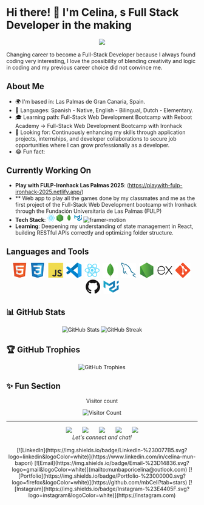 # Hi there! 👋 I'm Celina, s Full Stack Developer in the making

<div align="center">
  <img src="https://media.giphy.com/media/L1R1tvI9svkIWwpVYr/giphy.gif" width="300"/>
</div>


Changing career to become a Full-Stack Developer because I always found coding very interesting, I love the possibility of blending creativity and logic in coding and my previous career choice did not convince me.


## About Me
- 🌍 I'm based in: Las Palmas de Gran Canaria, Spain.
- 💬 Languages: Spanish - Native, English - Bilingual, Dutch - Elementary.
- 🎓 Learning path: Full-Stack Web Development Bootcamp with Reboot Academy → Full-Stack Web Development Bootcamp with Ironhack
- 🎯 Looking for: Continuously enhancing my skills through application projects, internships, and developer collaborations to secure job opportunities where I can grow professionally as a developer.
- 😂 Fun fact: 




## Currently Working On
- **Play with FULP-Ironhack Las Palmas 2025**: (https://playwith-fulp-ironhack-2025.netlify.app/)
- ** Web app to play all the games done by my classmates and me as the first project of the Full-Stack Web Development bootcamp with Ironhack through the Fundación Universitaria de Las Palmas (FULP)
- **Tech Stack**: <img src="https://raw.githubusercontent.com/devicons/devicon/master/icons/react/react-original.svg" alt="react" width="20" height="20"/> <img src="https://raw.githubusercontent.com/devicons/devicon/master/icons/nodejs/nodejs-original.svg" alt="nodejs" width="20" height="20"/> <img src="https://raw.githubusercontent.com/devicons/devicon/master/icons/mongodb/mongodb-original.svg" alt="mongodb" width="20" height="20"/> <img src="https://raw.githubusercontent.com/devicons/devicon/master/icons/materialui/materialui-original.svg" alt="materialui" width="20" height="20"/> <img src="https://www.vectorlogo.zone/logos/framer/framer-icon.svg" alt="framer-motion" width="20" height="20"/>
- **Learning**: Deepening my understanding of state management in React, building RESTful APIs correctly and optimizing folder structure.

  

## Languages and Tools
<div align="center">
  <img src="https://raw.githubusercontent.com/devicons/devicon/master/icons/html5/html5-original.svg" alt="html5" width="40" height="40"/>&nbsp;
  <img src="https://raw.githubusercontent.com/devicons/devicon/master/icons/css3/css3-original.svg" alt="css3" width="40" height="40"/>&nbsp;
  <img src="https://raw.githubusercontent.com/devicons/devicon/master/icons/javascript/javascript-original.svg" alt="javascript" width="40" height="40"/>&nbsp;
  <img src="https://raw.githubusercontent.com/devicons/devicon/master/icons/vscode/vscode-original.svg" alt="vscode" width="40" height="40"/>&nbsp;
  <img src="https://raw.githubusercontent.com/devicons/devicon/master/icons/react/react-original.svg" alt="react" width="40" height="40"/>&nbsp;
  <img src="https://raw.githubusercontent.com/devicons/devicon/master/icons/mongodb/mongodb-original.svg" alt="mongodb" width="40" height="40"/>&nbsp;
  <img src="https://raw.githubusercontent.com/devicons/devicon/master/icons/mysql/mysql-original.svg" alt="mysql" width="40" height="40"/>&nbsp;
  <img src="https://raw.githubusercontent.com/devicons/devicon/master/icons/nodejs/nodejs-original.svg" alt="nodejs" width="40" height="40"/>&nbsp;
  <img src="https://raw.githubusercontent.com/devicons/devicon/master/icons/express/express-original.svg" alt="express" width="40" height="40"/>&nbsp;
  <img src="https://raw.githubusercontent.com/devicons/devicon/master/icons/git/git-original.svg" alt="git" width="40" height="40"/>&nbsp;
  <img src="https://raw.githubusercontent.com/devicons/devicon/master/icons/github/github-original.svg" alt="github" width="40" height="40"/>&nbsp;
  <img src="https://raw.githubusercontent.com/devicons/devicon/master/icons/materialui/materialui-original.svg" alt="materialui" width="40" height="40"/>
</div>

## 📊 GitHub Stats

<div align="center">
  <img src="https://github-readme-stats.vercel.app/api?username=mbCeli&show_icons=true&theme=radical" alt="GitHub Stats" />
  <img src="https://github-readme-streak-stats.herokuapp.com/?user=mbCeli&theme=radical" alt="GitHub Streak" />
</div>

## 🏆 GitHub Trophies
<div align="center">
  <img src="https://github-profile-trophy.vercel.app/?username=mbCeli&theme=radical&no-frame=false&no-bg=true&margin-w=4" alt="GitHub Trophies" />
</div>

## ✨ Fun Section

<div align="center">
  <p>Visitor count</p>
  <img src="https://profile-counter.glitch.me/YOUR_GITHUB_USERNAME/count.svg" alt="Visitor Count" />
</div>

---

<div align="center">
  <img src="https://c.tenor.com/SOVMSXmWB1kAAAAi/tony-star-jumping.gif" width="70">
  &nbsp;&nbsp;&nbsp;&nbsp;&nbsp;
  <img src="https://c.tenor.com/XSbD902n1fwAAAAi/rennen-fast.gif" width="50">
  &nbsp;&nbsp;&nbsp;&nbsp;&nbsp;
  <img src="https://c.tenor.com/1kuTH9XPRdQAAAAi/do-something-great-loading.gif" width="60">
  &nbsp;&nbsp;&nbsp;&nbsp;&nbsp;
  <img src="https://c.tenor.com/x8v1oNUOmg4AAAAd/rickroll-roll.gif" width="70">
  &nbsp;&nbsp;&nbsp;&nbsp;&nbsp;
  <img src="https://raw.githubusercontent.com/MartinHeinz/MartinHeinz/master/wave.gif" width="50">
</div>
<div align="center">
  <i>Let's connect and chat!</i>
  <br>
  <br>
  [![LinkedIn](https://img.shields.io/badge/LinkedIn-%230077B5.svg?logo=linkedin&logoColor=white)](https://www.linkedin.com/in/celina-mun-bapori) [![Email](https://img.shields.io/badge/Email-%23D14836.svg?logo=gmail&logoColor=white)](mailto:munbaporicelina@outlook.com) [![Portfolio](https://img.shields.io/badge/Portfolio-%23000000.svg?logo=firefox&logoColor=white)](https://github.com/mbCeli?tab=stars) [![Instagram](https://img.shields.io/badge/Instagram-%23E4405F.svg?logo=instagram&logoColor=white)](https://instagram.com)
</div>
